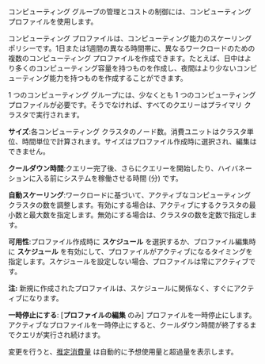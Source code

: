 コンピューティング グループの管理とコストの制御には、コンピューティング プロファイルを使用します。

コンピューティング プロファイルは、コンピューティング能力のスケーリングポリシーです。1日または1週間の異なる時間帯に、異なるワークロードのための複数のコンピューティング プロファイルを作成できます。たとえば、日中はより多くのコンピューティング容量を持つものを作成し、夜間はより少ないコンピューティング能力を持つものを作成することができます。

1 つのコンピューティング グループには、少なくとも 1 つのコンピューティング プロファイルが必要です。そうでなければ、すべてのクエリーはプライマリ クラスタで実行されます。

**サイズ**:各コンピューティング クラスタのノード数。消費ユニットはクラスタ単位、時間単位で計算されます。サイズはプロファイル作成時に選択され、編集はできません。

**クールダウン時間**:クエリー完了後、さらにクエリーを開始したり、ハイバネーションに入る前にシステムを稼働させる時間 (分) です。

**自動スケーリング**:ワークロードに基づいて、アクティブなコンピューティング クラスタの数を調整します。有効にする場合は、アクティブにするクラスタの最小数と最大数を指定します。無効にする場合は、クラスタの数を定数で指定します。

**可用性**:プロファイル作成時に **スケジュール** を選択するか、プロファイル編集時に **スケジュール** を有効にして、プロファイルがアクティブになるタイミングを指定します。スケジュールを設定しない場合、プロファイルは常にアクティブです。

**注:** 新規に作成されたプロファイルは、スケジュールに関係なく、すぐにアクティブになります。

**一時停止にする**: \[**プロファイルの編集** のみ\] プロファイルを一時停止にします。アクティブなプロファイルを一時停止にすると、クールダウン時間が終了するまでクエリが実行され続けます。

変更を行うと、[推定消費量](aow1703107228725.md) は自動的に予想使用量と超過量を表示します。
